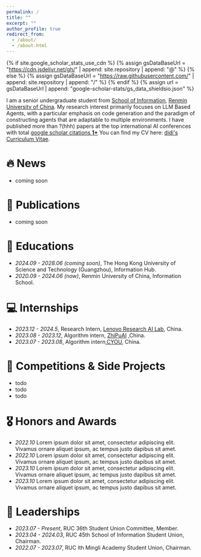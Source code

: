 ```yaml
---
permalink: /
title: ""
excerpt: ""
author_profile: true
redirect_from: 
  - /about/
  - /about.html
---
```


{% if site.google_scholar_stats_use_cdn %}
{% assign gsDataBaseUrl = "https://cdn.jsdelivr.net/gh/" | append: site.repository | append: "@" %}
{% else %}
{% assign gsDataBaseUrl = "https://raw.githubusercontent.com/" | append: site.repository | append: "/" %}
{% endif %}
{% assign url = gsDataBaseUrl | append: "google-scholar-stats/gs_data_shieldsio.json" %}

<span class='anchor' id='about-me'></span>
I am a senior undergraduate student from [School of Information](http://info.ruc.edu.cn/), [Renmin University of China](https://www.ruc.edu.cn/). My research interest primarily focuses on LLM Based Agents, with a particular emphasis on code generation and the paradigm of constructing agents that are adaptable to multiple environments. I have published more than ?(hhh) papers at the top international AI conferences with total <a href='https://scholar.google.com/citations?user=VATBrqgAAAAJ'>google scholar citations <strong><span id='total_cit'>1+</span></strong></a>
You can find my CV here: [didi's Curriculum Vitae](../assets/CV.pdf).

# 🔥 News
- coming soon

# 📝 Publications 
- coming soon

# 📖 Educations
- *2024.09 - 2028.06 (coming soon)*, The Hong Kong University of Science and Technology (Guangzhou), Information Hub.
- *2020.09 - 2024.06 (now)*, Renmin University of China, Information School.

# 💻 Internships
- *2023.12 - 2024.5*, Research Intern, [Lenovo Research AI Lab](https://research.lenovo.com/webapp/view/index.html), China.
- *2023.08 - 2023.12*, Algorithm intern, [ZhiPuAI](https://www.zhipuai.cn/) ,China.
- *2023.07 - 2023.08*, Algorithm intern,[CYOU](https://www.changyou.com/cu.shtml), China.

# 🎯 Competitions & Side Projects
- todo
- todo
- todo

# 🎖 Honors and Awards
- *2022.10* Lorem ipsum dolor sit amet, consectetur adipiscing elit. Vivamus ornare aliquet ipsum, ac tempus justo dapibus sit amet. 
- *2022.10* Lorem ipsum dolor sit amet, consectetur adipiscing elit. Vivamus ornare aliquet ipsum, ac tempus justo dapibus sit amet.
- *2023.10* Lorem ipsum dolor sit amet, consectetur adipiscing elit. Vivamus ornare aliquet ipsum, ac tempus justo dapibus sit amet.
- *2023.10* Lorem ipsum dolor sit amet, consectetur adipiscing elit. Vivamus ornare aliquet ipsum, ac tempus justo dapibus sit amet.

# 👥 Leaderships
- *2023.07 - Present*, RUC 36th Student Union Committee, Member.
- *2023.04 - 2024.03*, RUC 45th School of Information Student Union, Chairman.
- *2022.07 - 2023.07*, RUC lth Mingli Academy Student Union, Chairman.
